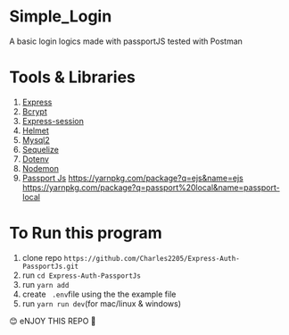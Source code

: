# Simple_Login
A basic login logics made with passportJS tested with Postman
# Tools & Libraries

1. <a href="https://expressjs.com">Express</a>
2. <a href="https://yarnpkg.com/package?q=bcr&name=bcrypt">Bcrypt</a>
3. <a href="https://yarnpkg.com/package?q=express%20session&name=express-session">Express-session</a>
4. <a href="https://yarnpkg.com/package?q=helmet&name=helmet">Helmet</a>
5. <a href="https://yarnpkg.com/package?q=mysql2&name=mysql2">Mysql2</a>
6. <a href="https://yarnpkg.com/package?q=sequelize&name=sequelize">Sequelize</a>
7. <a href="https://yarnpkg.com/package?q=dotenv&name=dotenv">Dotenv</a>
8. <a href="https://yarnpkg.com/package?q=Nodemon&name=nodemon">Nodemon</a>
9. <a href="https://yarnpkg.com/package?q=passport&name=passport">Passport Js</a>
https://yarnpkg.com/package?q=ejs&name=ejs
https://yarnpkg.com/package?q=passport%20local&name=passport-local



# To Run this program

1. clone repo ```https://github.com/Charles2205/Express-Auth-PassportJs.git```
2. run ```cd Express-Auth-PassportJs ``` 
3. run ```yarn add```
4. create ``` .env```file using the the example file
5. run ```yarn run dev```(for mac/linux & windows)

😊 eNJOY THIS REPO 💫